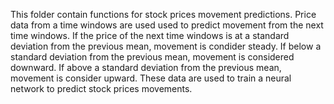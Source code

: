 This folder contain functions for stock prices movement predictions. Price data from a time windows are used used to predict movement from the next time windows. If the price of the next time windows is at a standard deviation from the previous mean, movement is condider steady. If below a standard deviation from the previous mean, movement is considered downward. If above a standard deviation from the previous mean, movement is consider upward. These data are used to train a neural network to predict stock prices movements.
